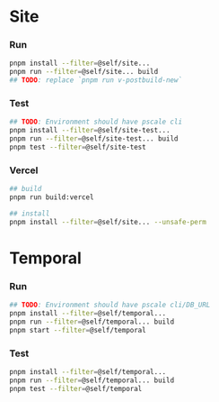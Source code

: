 # Site

### Run

```bash
pnpm install --filter=@self/site...
pnpm run --filter=@self/site... build
## TODO: replace `pnpm run v-postbuild-new`
```

### Test

```bash
## TODO: Environment should have pscale cli
pnpm install --filter=@self/site-test...
pnpm run --filter=@self/site-test... build
pnpm test --filter=@self/site-test
```

### Vercel

```bash
## build
pnpm run build:vercel

## install
pnpm install --filter=@self/site... --unsafe-perm
```

# Temporal

### Run

```bash
## TODO: Environment should have pscale cli/DB_URL
pnpm install --filter=@self/temporal...
pnpm run --filter=@self/temporal... build
pnpm start --filter=@self/temporal
```

### Test

```bash
pnpm install --filter=@self/temporal...
pnpm run --filter=@self/temporal... build
pnpm test --filter=@self/temporal
```
